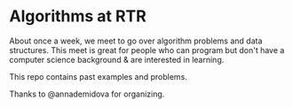 
# Algorithms at RTR

About once a week, we meet to go over algorithm problems and data structures.  This meet is great for people who can program but don't have a computer science background & are interested in learning.

This repo contains past examples and problems.

Thanks to @annademidova for organizing.
